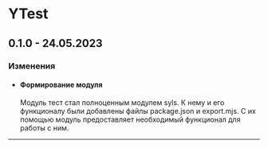 # YTest

## **0.1.0 - 24.05.2023**
### **Изменения**
- #### **Формирование модуля**
    Модуль тест стал полноценным модулем syls. К нему и его функционалу были добавлены файлы package.json и export.mjs. С их помощью модуль предоставляет необходимый функционал для работы с ним.
    
***